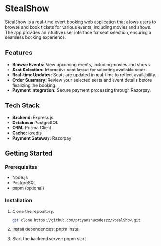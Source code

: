 
# StealShow

StealShow is a real-time event booking web application that allows users to browse and book tickets for various events, including movies and shows. The app provides an intuitive user interface for seat selection, ensuring a seamless booking experience.

## Features

- **Browse Events:** View upcoming events, including movies and shows.
- **Seat Selection:** Interactive seat layout for selecting available seats.
- **Real-time Updates:** Seats are updated in real-time to reflect availability.
- **Order Summary:** Review your selected seats and event details before finalizing the booking.
- **Payment Integration:** Secure payment processing through Razorpay.

## Tech Stack

- **Backend:** Express.js
- **Database:** PostgreSQL
- **ORM:** Prisma Client
- **Cache:** ioredis
- **Payment Gateway:** Razorpay

## Getting Started

### Prerequisites

- Node.js
- PostgreSQL
- pnpm (optional)
### Installation

1. Clone the repository:

   ```bash
   git clone https://github.com/priyanshucodezzz/StealShow.git

2. Install dependencies:
   pnpm install
   
3. Start the backend server:
   pnpm start
